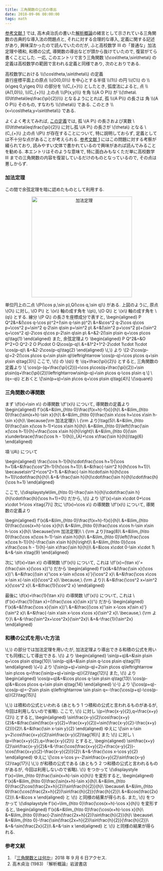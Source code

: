 ```yaml
---
title: 三角関数の公式の導出
date: 2018-09-06 00:00:00
tags: math
---
```


[参考文献 1](#ref1) では, 高木貞治氏の書いた[解析概論](#ref2)の緒言として示されている三角関数の古典的な導入法の問題点と,
それに対する合理的な導入, 定義に関する記述があり, 興味深かったので読んでいたのだが, 
ふと高校数学 Ⅲ  の「普通な」加法定理や積和, 和積の公式, 導関数の導出などが頭から抜けていたので, 復習がてら書くことにした.
一応, このエントリで言う三角関数 \\(\cos\theta,\sin\theta\\) の定義は高校数学の範囲で言われる定義と同様であり, 次のとおりである.

<div class="panel panel-default">
  <div class="panel-heading def">
  <a id="hs_trignometric" class="disabled">高校数学における \\(\cos\theta,\sin\theta\\) の定義</a></div>
  <div class="panel-body">
直行座標平面上の原点 \\(O(0,0)\\) を中心とする半径 \\(1\\) の円 \\(C\\) の \\(x\geq 0,y\geq 0\\) の部分を \\(C_{+}\\) としたとき,
弧度法によると, 点 \\(A(1,0)\\), \\(C_{+}\\) 上の点 \\(P(x,y)\\) を角 \\(A O P\\) が \\(\theta\ (0\lt\theta\leq\frac{\pi}{2})\\) となるようにとれば,
孤 \\(A P\\) の長さは 角 \\(A O P\\) そのもの, すなわち \\(\theta\\) である. このとき \\(x=\cos\theta,y=\sin\theta\\) である.
</div>
</div>

よくよく考えてみれば, [この定義](#hs_trignometric)では,
孤 \\(A P\\) の長さおよび実数 \\(0\lt\theta\leq\frac{\pi}{2}\\) に対し孤 \\(A P\\) の長さが \\(\theta\\) となる \\(C_{+}\\) 上の点 
\\(P\\) が存在することについて, 特に説明しておらず, 定義としては不十分な点があることが考えられる.
[参考文献 1](#ref1) にはこの問題に対する考察が綴られており, 読みやすい文体で書かれているので興味があれば読んでみることを勧める.
本エントリはそのような意味で, 特に面白みもなくただ単に高校数学 Ⅲ までの三角関数の内容を復習しているだけのものとなっているので, その点は悪しからず.

### 加法定理
この間で余弦定理を暗に認めたものとして利用する.

<div style="text-align:center;">
<a title="三村周平 [CC BY-SA 3.0 (https://creativecommons.org/licenses/by-sa/3.0)], via Wikimedia Commons" href="https://commons.wikimedia.org/wiki/File:%E5%8A%A0%E6%B3%95%E5%AE%9A%E7%90%86.png"><img width="330" alt="加法定理" src="https://upload.wikimedia.org/wikipedia/commons/thumb/0/07/%E5%8A%A0%E6%B3%95%E5%AE%9A%E7%90%86.png/512px-%E5%8A%A0%E6%B3%95%E5%AE%9A%E7%90%86.png"></a>
</div>

単位円上の二点 \\(P(\cos p,\sin p),Q(\cos q,\sin q)\\) がある.
上図のように, 原点 \\(O\\) に対し, \\(O P\\) と \\(x\\) 軸の成す角を \\(p\\), 
\\(O Q\\) と \\(x\\) 軸の成す角を \\(q\\) とする. 線分 \\(P Q\\) の長さを座標成分で表すと, 
\begin{aligned}
P Q^2&=&(\cos q-\cos p)^2+(\sin q-\sin p)^2\\
&=&\cos^2 q-2\cos q\cos p+\cos^2 p+\sin^2 q-2\sin q\sin p+\sin^2 p\\
&=&(\sin^2 p+\cos^2 p)+(\sin^2 q+\cos^2 q)-2\cos q\cos p-2\sin q\sin p\\
&=&2-2(\sin p\sin q+\cos p\cos q)\tag{1}
\end{aligned}
また, 余弦定理より
\begin{aligned}
P Q^2&=&O P^2+O Q^2-2 O P\cdot O Q\cos(p-q)\\
&=&1^2+1^2-2\cdot 1\cdot 1\cdot \cos(p-q)\\
&=&2-2\cos(p-q)\tag{2}
\end{aligned}
\\(,\\) より
\\[2-2\cos(p-q)=2-2(\cos p\cos q+\sin p\sin q)\leftrightarrow \cos(p-q)=\cos p\cos q+\sin p\sin q\tag{3}\\]
ここで, \\(\\) の \\(q\\) を \\(q+\frac{\pi}{2}\\) とすると, 三角関数の定義より
\\[
\cos{p-(q+\frac{\pi}{2})}=\cos p\cos(q+\frac{\pi}{2})+\sin p\sin(q+\frac{\pi}{2})\leftrightarrow\sin(p-q)=\sin p\cos q-\cos p\sin q
\\]
\\(q=-q\\) とおくと \\[\sin(p+q)=\sin p\cos q+\cos p\sin q\tag{4}\\]
\\(\square\\)

### 三角関数の導関数

まず \\(f(x)=\sin x\\) の導関数 \\(f'(x)\\) について, 導関数の定義より
\begin{aligned}
f'(x)&=&\lim_{h\to 0}\frac{f(x+h)-f(x)}{h}\\
&=&\lim_{h\to 0}\frac{\sin(x+h)-\sin x}{h}\\
&=&\lim_{h\to 0}\frac{\sin x\cos h+\cos x\sin h-\sin x}{h}\ \because{\rm 加法定理}\ \ {\rm より}\tag{5}\\
&=&\lim_{h\to 0}\frac{\sin x(\cos h-1)+\cos x\sin h}{h}\\
&=&\lim_{h\to 0}\left\{\frac{\sin x(\cos h-1)}{h}+\frac{\cos x\sin h}{h}\right\}\\ 
&=&\lim_{h\to 0}(\sin x\underbrace{\frac{\cos h - 1}{h}}_{A}+\cos x\frac{\sin h}{h})\tag{6}
\end{aligned}

項 \\(A\\) について

\begin{aligned}
\frac{\cos h-1}{h}\cdot\frac{\cos h+1}{\cos h+1}&=&\frac{\cos^2h-1}{h(\cos h+1)}\\
&=&\frac{-\sin^2 h}{h(\cos h+1)}\ \because\sin^2+\cos^2=1\\
&=&\frac{-\sin h\cdot\sin h}{h(\cos h+1)}\cdot\frac{h}{h}\\
&=&-\frac{\sin h}{h}\cdot\frac{\sin h}{h}\cdot\frac{h}{\cos h+1}
\end{aligned}

ここで, \\(\displaystyle\lim_{h\to 0}-\frac{\sin h}{h}\cdot\frac{\sin h}{h}\cdot\frac{h}{\cos h+1}=0\\) だから,
\\(\\) より \\[f'(x)=\sin x\cdot 0+\cos x\cdot 1=\cos x\tag{7}\\]
次に \\(f(x)=\cos x\\) の導関数 \\(f'(x)\\) について, 導関数の定義より

\begin{aligned}
f'(x)&=&\lim_{h\to 0}\frac{f(x+h)-f(x)}{h}\\
&=&\lim_{h\to 0}\frac{\cos(x+h)-\cos x}{h}\\
&=&\lim_{h\to 0}\frac{\cos x\cos h-\sin x\sin h-\cos x}{h}\ \because{\rm 加法定理}\ \ {\rm より}\tag{8}\\
&=&\lim_{h\to 0}\frac{\cos x(\cos h-1)-\sin x\sin h}{h}\\
&=&\lim_{h\to 0}\left\{\frac{\cos x(\cos h-1)}{h}-\frac{\sin x\sin h}{h}\right\}\\ 
&=&\lim_{h\to 0}(\cos x\frac{\cos h - 1}{h}-\sin x\frac{\sin h}{h})\\
&=&\cos x\cdot 0-\sin x\cdot 1\\
&=&-\sin x\tag{9}
\end{aligned}

次に \\(f(x)=\tan x\\) の導関数 \\(f'(x)\\) について,
これは \\(f'(x)=(\tan x)'=(\frac{\sin x}{\cos x})'\\) だから
\begin{aligned}
f'(x)&=&(\frac{\sin x}{\cos x})'\\
&=&\frac{(\sin x)'\cos x-\sin x(\cos x)'}{\cos^2 x}\\
&=&\frac{\cos x\cos x-\sin x(-\sin x)}{\cos^2 x}\ \because,\ {\rm より}\\
&=&\frac{\cos^2 x+\sin^2 x}{\cos^2 x}\\
&=&\frac{1}{\cos^2 x}
\end{aligned}

最後に \\(f(x)=\frac{1}{\tan x}\\) の導関数 \\(f'(x)\\) について,
これは \\(f'(x)=\frac{1}{\tan x}=(\frac{\cos x}{\sin x})'\\) だから
\begin{aligned}
f'(x)&=&(\frac{\cos x}{\sin x})'\\
&=&\frac{(\cos x)'\sin x-\cos x(\sin x)'}{\sin^2 x}\\
&=&\frac{-\sin x\sin x-\cos x\cos x}{\sin^2 x}\ \because,\ {\rm より}\\
&=&-\frac{\sin^2x+\cos^2x}{\sin^2x}\\
&=&-\frac{1}{\sin^2x}
\end{aligned}

### 和積の公式を用いた方法

\\(,\\) の部分では加法定理を用いたが, 加法定理より導出できる和積の公式を用いても同様にして導出できる.
\\(\\) より
\begin{aligned}
\sin(p+q)&=&\sin p\sin q+\cos p\sin q\tag{10}\\
\sin(p-q)&=&\sin p\sin q-\cos p\sin q\tag{11}
\end{aligned}
\\(+\\) より \\[\sin(p+q)+\sin(p-q)=2\sin p\cos q\leftrightarrow \sin p\cos q=\frac{\sin(p+q)+\sin(p-q)}{2}\tag{12}\\]
また, \\(\\) より
\begin{aligned}
\cos(p+q)&=&\cos p\cos q-\sin p\sin q\tag{13}\\
\cos(p-q)&=&\cos p\cos q+\sin p\sin q\tag{14}
\end{aligned}
\\(-\\) より 
\\[\cos(p+q)-\cos(p-q)=-2\sin p\sin q\leftrightarrow \sin p\sin q=-\frac{\cos(p+q)-\cos(p-q)}{2}\tag{15}\\]

\\(,\\) は積和の公式といわれる (あともう 1 つ積和の公式と言われるものがあるが, 今回は利用しないので省略). 
ここで, \\(\\) に対し \\(p=\frac{x-y}{2},q=\frac{x+y}{2}\\) とすると,
\begin{aligned}
\sin\frac{x-y}{2}\cos\frac{x+y}{2}&=&\frac{\sin(\frac{x-y}{2}+\frac{x+y}{2})+\sin(\frac{x-y}{2}-\frac{x+y}{2})}{2}\\
&=&\frac{\sin x-\sin y}{2}
\end{aligned}
ゆえに
\\[\sin x-\sin y=2\cos\frac{x+y}{2}\sin\frac{x-y}{2}\tag{16}\\]
また \\(\\) に対し \\(p=\frac{x+y}{2},q=\frac{x-y}{2}\\) とすると,
\begin{aligned}
\sin\frac{x+y}{2}\sin\frac{x-y}{2}&=&-\frac{\cos(\frac{x+y}{2}+\frac{x-y}{2})-\cos(\frac{x+y}{2}-\frac{x-y}{2})}{2}\\
&=&-\frac{\cos x-\cos y}{2}
\end{aligned}
ゆえに
\\[\cos x-\cos y=-2\sin\frac{x+y}{2}\sin\frac{x-y}{2}\tag{17}\\]
\\(,\\) が和積の公式である (あともう 2 つ和積の公式と言われるものがあるが, 今回は利用しないので省略).
\\(\\) をつかって \\(\displaystyle f'(x)=\lim_{h\to 0}\frac{\sin(x+h)-\sin x}{h}\\) を変形すると,
\begin{aligned}
f'(x)&=&\lim_{h\to 0}\frac{\sin(x+h)-\sin x}{h}\\
&=&\lim_{h\to 0}\frac{2\cos(\frac{2x+h}{2})\sin\frac{h}{2}}{h}\ \because\\
&=&\lim_{h\to 0}\frac{\cos(\frac{2x+h}{2})\sin\frac{h}{2}}{\frac{h}{2}}\\
&=&\cos(\frac{2x}{2})\\
&=&\cos x
\end{aligned}
と \\(\\) と同様の結果が得られる. 
また, \\(\\) をつかって \\(\displaystyle f'(x)=\lim_{h\to 0}\frac{\cos(x+h)-\cos x}{h}\\) を変形すると,
\begin{aligned}
f'(x)&=&\lim_{h\to 0}\frac{\cos(x+h)-\cos x}{h}\\
&=&\lim_{h\to 0}\frac{-2\sin(\frac{2x+h}{2})\sin\frac{h}{2}}{h}\ \because\\
&=&\lim_{h\to 0}-\frac{\sin(\frac{2x+h}{2})\sin\frac{h}{2}}{\frac{h}{2}}\\
&=&-\sin(\frac{2x}{2})\\
&=&-\sin x
\end{aligned}
と \\(\\) と同様の結果が得られる.

### 参考文献

1. 『<a id="ref1" href="http://www.ms.u-tokyo.ac.jp/~t-saito/jd/%E4%B8%89%E8%A7%92%E9%96%A2%E6%95%B0.pdf">三角関数とは何か</a>』2018 年 9 月 6 日アクセス.
2. <a id="ref2" class="disabled">高木貞治 (1983) 『解析概論』岩波書店</a>
